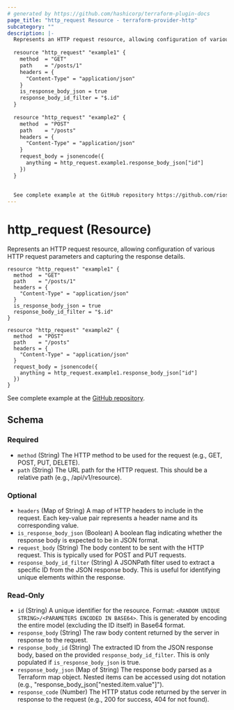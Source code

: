 ```yaml
---
# generated by https://github.com/hashicorp/terraform-plugin-docs
page_title: "http_request Resource - terraform-provider-http"
subcategory: ""
description: |-
  Represents an HTTP request resource, allowing configuration of various HTTP request parameters and capturing the response details.
  
  resource "http_request" "example1" {
    method  = "GET"
    path    = "/posts/1"
    headers = {
      "Content-Type" = "application/json"
    }
    is_response_body_json = true
    response_body_id_filter = "$.id"
  }
  
  resource "http_request" "example2" {
    method  = "POST"
    path    = "/posts"
    headers = {
      "Content-Type" = "application/json"
    }
    request_body = jsonencode({
      anything = http_request.example1.response_body_json["id"]
    })
  }
  
  
  See complete example at the GitHub repository https://github.com/rios0rios0/terraform-provider-http/blob/main/examples/main.tf.
---
```


# http_request (Resource)

Represents an HTTP request resource, allowing configuration of various HTTP request parameters and capturing the response details.

```hcl
resource "http_request" "example1" {
  method  = "GET"
  path    = "/posts/1"
  headers = {
    "Content-Type" = "application/json"
  }
  is_response_body_json = true
  response_body_id_filter = "$.id"
}

resource "http_request" "example2" {
  method  = "POST"
  path    = "/posts"
  headers = {
    "Content-Type" = "application/json"
  }
  request_body = jsonencode({
    anything = http_request.example1.response_body_json["id"]
  })
}

```

See complete example at the [GitHub repository](https://github.com/rios0rios0/terraform-provider-http/blob/main/examples/main.tf).



<!-- schema generated by tfplugindocs -->
## Schema

### Required

- `method` (String) The HTTP method to be used for the request (e.g., GET, POST, PUT, DELETE).
- `path` (String) The URL path for the HTTP request. This should be a relative path (e.g., /api/v1/resource).

### Optional

- `headers` (Map of String) A map of HTTP headers to include in the request. Each key-value pair represents a header name and its corresponding value.
- `is_response_body_json` (Boolean) A boolean flag indicating whether the response body is expected to be in JSON format.
- `request_body` (String) The body content to be sent with the HTTP request. This is typically used for POST and PUT requests.
- `response_body_id_filter` (String) A JSONPath filter used to extract a specific ID from the JSON response body. This is useful for identifying unique elements within the response.

### Read-Only

- `id` (String) A unique identifier for the resource. Format: `<RANDOM UNIQUE STRING>/<PARAMETERS ENCODED IN BASE64>`. This is generated by encoding the entire model (excluding the ID itself) in Base64 format.
- `response_body` (String) The raw body content returned by the server in response to the request.
- `response_body_id` (String) The extracted ID from the JSON response body, based on the provided `response_body_id_filter`. This is only populated if `is_response_body_json` is true.
- `response_body_json` (Map of String) The response body parsed as a Terraform map object. Nested items can be accessed using dot notation (e.g., "response_body_json["nested.item.value"]").
- `response_code` (Number) The HTTP status code returned by the server in response to the request (e.g., 200 for success, 404 for not found).
